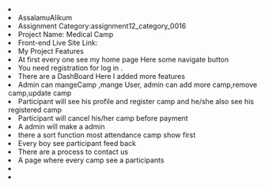 <li></li>
<li>AssalamuAlikum</li>
<li>Assignment Category:assignment12_category_0016</li>
<li>Project Name: Medical Camp</li>
<li>Front-end Live Site Link:</li>
<li>My Project Features</li>
<li>At first every one see my home page Here some navigate button </li>
<li>You need registration for log in .</li>
<li>There are a DashBoard Here I added more features </li>
<li>Admin can mangeCamp ,mange User, admin can add more camp,remove camp,update camp</li>
<li>Participant will see his profile and register camp and he/she also see his registered camp</li>
<li>Participant will cancel his/her camp before payment</li>
<li>A admin will make a admin </li>
<li>there a sort function most attendance camp show first</li>
<li>Every boy see participant feed back </li>
<li>There are a process to contact us</li>
<li>A page where every camp see a participants </li>
<li></li>
<li></li>
